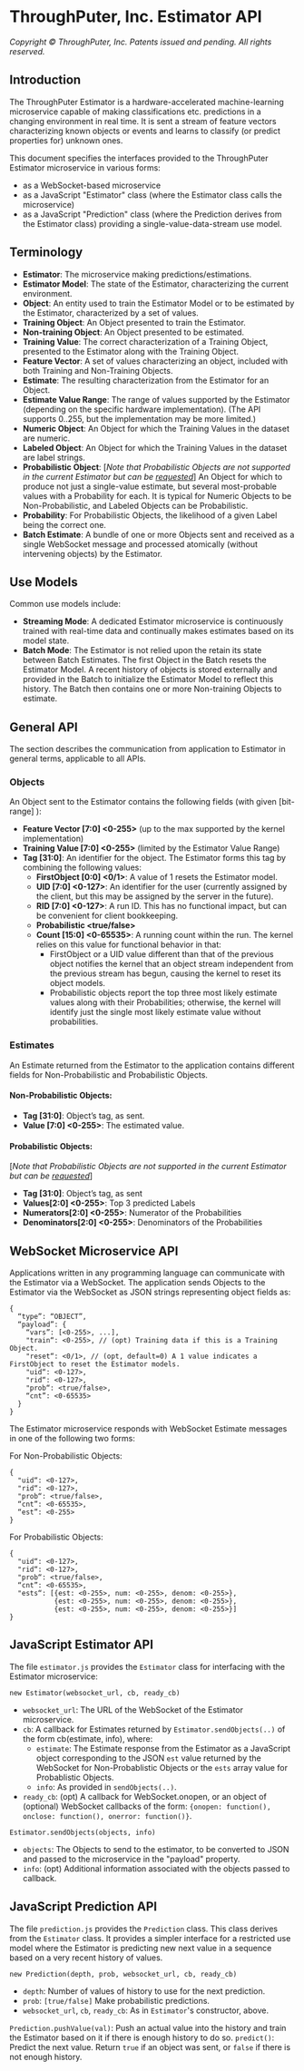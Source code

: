 # ThroughPuter, Inc. Estimator API

*Copyright © ThroughPuter, Inc. Patents issued and pending. All rights reserved.*

## Introduction

The ThroughPuter Estimator is a hardware-accelerated machine-learning microservice capable of making classifications etc. predictions in a changing environment in real time. It is sent a stream of feature vectors characterizing known objects or events and learns to classify (or predict properties for) unknown ones.

This document specifies the interfaces provided to the ThroughPuter Estimator microservice in various forms:
  - as a WebSocket-based microservice
  - as a JavaScript "Estimator" class (where the Estimator class calls the microservice)
  - as a JavaScript "Prediction" class (where the Prediction derives from the Estimator class) providing a single-value-data-stream use model.

## Terminology

  - **Estimator**: The microservice making predictions/estimations.
  - **Estimator Model**: The state of the Estimator, characterizing the current environment.
  - **Object**: An entity used to train the Estimator Model or to be estimated by the Estimator, characterized by a set of values.
  - **Training Object**: An Object presented to train the Estimator.
  - **Non-training Object**: An Object presented to be estimated.
  - **Training Value**: The correct characterization of a Training Object, presented to the Estimator along with the Training Object.
  - **Feature Vector**: A set of values characterizing an object, included with both Training and Non-Training Objects.
  - **Estimate**: The resulting characterization from the Estimator for an Object.
  - **Estimate Value Range**: The range of values supported by the Estimator (depending on the specific hardware implementation). (The API supports 0..255, but the implementation may be more limited.)
  - **Numeric Object**: An Object for which the Training Values in the dataset are numeric.
  - **Labeled Object**: An Object for which the Training Values in the dataset are label strings.
  - **Probabilistic Object**: \[*Note that Probabilistic Objects are not supported in the current Estimator but can be [requested](mailto:tech@throughputer.com)*\] An Object for which to produce not just a single-value estimate, but several most-probable values with a Probability for each.
  It is typical for Numeric Objects to be Non-Probabilistic, and Labeled Objects can be Probabilistic.
  - **Probability**: For Probabilistic Objects, the likelihood of a given Label being the correct one.
  - **Batch Estimate**: A bundle of one or more Objects sent and received as a single WebSocket message and processed atomically
  (without intervening objects) by the Estimator.

## Use Models

Common use models include:
  - **Streaming Mode**: A dedicated Estimator microservice is continuously trained with real-time data and continually makes estimates based on its model state.
  - **Batch Mode**: The Estimator is not relied upon the retain its state between Batch Estimates. The first Object in the Batch resets the Estimator Model.
  A recent history of objects is stored externally and provided in the Batch to initialize the Estimator Model to reflect this history. The Batch then contains one
  or more Non-training Objects to estimate.


## General API

The section describes the communication from application to Estimator in general terms, applicable to all APIs.

### Objects

An Object sent to the Estimator contains the following fields (with given [bit-range] <value-range>):

  - **Feature Vector [7:0] <0-255>** (up to the max supported by the kernel implementation)  
  - **Training Value [7:0] <0-255>** (limited by the Estimator Value Range)
  - **Tag [31:0]**: An identifier for the object. The Estimator forms this tag by combining the following values:
    - **FirstObject [0:0] <0/1>**: A value of 1 resets the Estimator model.
    - **UID [7:0] <0-127>**: An identifier for the user (currently assigned by the client, but this may be assigned by the server in the future).
    - **RID [7:0] <0-127>**: A run ID. This has no functional impact, but can be convenient for client bookkeeping.
    - **Probabilistic <true/false>**
    - **Count [15:0] <0-65535>**: A running count within the run. The kernel relies on this value for functional behavior in that:
      - FirstObject or a UID value different than that of the previous object notifies the kernel that an object stream independent from the previous stream has begun, causing the kernel to reset its object models.
      - Probabilistic objects report the top three most likely estimate values along with their Probabilities; otherwise, the kernel will identify just the single most likely estimate value without probabilities.

### Estimates

An Estimate returned from the Estimator to the application contains different fields for Non-Probabilistic and Probabilistic Objects.

#### Non-Probabilistic Objects:

  - **Tag [31:0]**: Object’s tag, as sent.
  - **Value [7:0] <0-255>**: The estimated value.

#### Probabilistic Objects:

\[*Note that Probabilistic Objects are not supported in the current Estimator but can be [requested](mailto:tech@throughputer.com)*\]

  - **Tag [31:0]**: Object’s tag, as sent
  - **Values[2:0] <0-255>**: Top 3 predicted Labels
  - **Numerators[2:0] <0-255>**: Numerator of the Probabilities
  - **Denominators[2:0] <0-255>**: Denominators of the Probabilities



## WebSocket Microservice API

Applications written in any programming language can communicate with the Estimator via a WebSocket. The application
sends Objects to the Estimator via the WebSocket as JSON strings representing object fields as:

```
{
  “type”: “OBJECT”,
  “payload”: {
    “vars”: [<0-255>, ...],
    "train“: <0-255>, // (opt) Training data if this is a Training Object.
    "reset“: <0/1>, // (opt, default=0) A 1 value indicates a FirstObject to reset the Estimator models.
    "uid“: <0-127>,
    "rid“: <0-127>,
    "prob“: <true/false>,
    “cnt”: <0-65535>
  }
}
```

The Estimator microservice responds with WebSocket Estimate messages in one of the following two forms:

For Non-Probabilistic Objects:

```
{
  "uid“: <0-127>,
  "rid“: <0-127>,
  "prob“: <true/false>,
  “cnt”: <0-65535>,
  “est”: <0-255>
}
```

For Probabilistic Objects:

```
{
  "uid“: <0-127>,
  "rid“: <0-127>,
  "prob“: <true/false>,
  “cnt”: <0-65535>,
  "ests“: [{est: <0-255>, num: <0-255>, denom: <0-255>},
           {est: <0-255>, num: <0-255>, denom: <0-255>},
           {est: <0-255>, num: <0-255>, denom: <0-255>}]
}
```


## JavaScript Estimator API

The file `estimator.js` provides the `Estimator` class for interfacing with the Estimator microservice:

`new Estimator(websocket_url, cb, ready_cb)`

  - `websocket_url`: The URL of the WebSocket of the Estimator microservice.
  - `cb`: A callback for Estimates returned by `Estimator.sendObjects(..)` of the form cb(estimate, info), where:
    - `estimate`: The Estimate response from the Estimator as a JavaScript object corresponding to the JSON `est` value returned by the WebSocket for Non-Probablistic Objects or the `ests` array value for Probablistic Objects.
    - `info`: As provided in `sendObjects(..)`.
  - `ready_cb`: (opt) A callback for WebSocket.onopen, or an object of (optional) WebSocket callbacks of the form: `{onopen: function(), onclose: function(), onerror: function()}`.

`Estimator.sendObjects(objects, info)`

  - `objects`: The Objects to send to the estimator, to be converted to JSON and passed to the microservice in the "payload" property.
  - `info`: (opt) Additional information associated with the objects passed to callback.


## JavaScript Prediction API

The file `prediction.js` provides the `Prediction` class. This class derives from the `Estimator` class. It provides a simpler
interface for a restricted use model where the Estimator is predicting new next value in a sequence based on a very recent
history of values.

`new Prediction(depth, prob, websocket_url, cb, ready_cb)`

  - `depth`: Number of values of history to use for the next prediction.
  - `prob`: `[true/false]` Make probabilistic predictions.
  - `websocket_url`, `cb`, `ready_cb`: As in `Estimator`'s constructor, above.

`Prediction.pushValue(val)`: Push an actual value into the history and train the Estimator based on it if there is enough history to do so.
`predict()`: Predict the next value. Return `true` if an object was sent, or `false` if there is not enough history.
